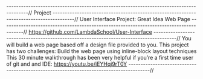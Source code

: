 ---------------------------------------------------------------------------------------//
Project
---------------------------------------------------------------------------------------//
User Interface Project: Great Idea Web Page
---------------------------------------------------------------------------------------//
https://github.com/LambdaSchool/User-Interface
---------------------------------------------------------------------------------------//
You will build a web page based off a design file provided to you. 
This project has two challenges:
Build the web page using inline-block layout techniques
This 30 minute walkthrough has been very helpful if 
you’re a first time user of git and and IDE: https://youtu.be/iEYHqj9rT0Y
---------------------------------------------------------------------------------------//